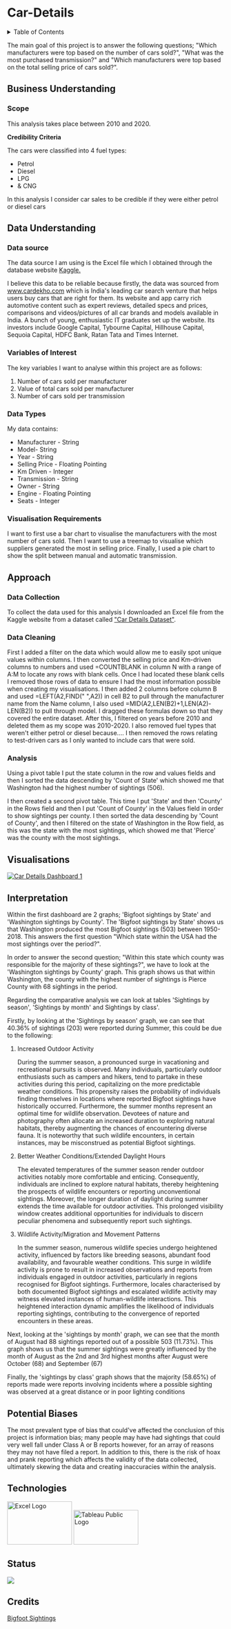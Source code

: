 <h1>Car-Details</h1>
<details>
  <summary>Table of Contents</summary>
  <ol>
    <li>
      <a href="">Business Understanding</a>
      <ul>
        <li><a href="">Scope</a></li>
      </ul>
    </li>
    <li>
      <a href="">Data Understanding</a>
      <ul>
        <li><a href="">Data Source</a></li>
        <li><a href="">Variables of Interest</a></li>
        <li><a href="">Data Types</a></li>
        <li><a href="">Visualisation Requirements</a></li>
        <li><a href="">Comparative Analysis</a></li>
      <a href="">Approach</a>
    </li>
    <li>
      <a href="">Visualisations</a>
    </li>
    <li>
      <a href="">Interpretations</a>
    </li>
    <li>
      <a href="">Technologies</a>
    </li>
    <li>
      <a href="">Setup</a>
    </li>
    <li>
      <a href="">Status</a>
    </li>
    <li>
      <a href="">Credits</a>
    </li>
  </ol>
</details>
<P>The main goal of this project is to answer the following questions; "Which manufacturers were top based on the number of cars sold?", "What was the most purchased transmission?" and "Which manufacturers were top based on the total selling price of cars sold?".</P>

<h2>Business Understanding</h2>

<h3>Scope</h3>
<p>This analysis takes place between 2010 and 2020.</p>

**Credibility Criteria**  
<p> The cars were classified into 4 fuel types:
     
  - Petrol
  - Diesel
  - LPG
  - & CNG

 </p> 

<p> In this analysis I consider car sales to be credible if they were either petrol or diesel cars</p>

<H2>Data Understanding</H2>
<h3>Data source</h3>
<p>The data source I am using is the  Excel file which I obtained through the database website <a href="https://www.kaggle.com/datasets/akshaydattatraykhare/car-details-dataset/data">Kaggle.</a>

I believe this data to be reliable because firstly, the data was sourced from <a href="https://www.cardekho.com/">www.cardekho.com</a> which is India's leading car search venture that helps users buy cars that are right for them. Its website and app carry rich automotive content such as expert reviews, detailed specs and prices, comparisons and videos/pictures of all car brands and models available in India. A bunch of young, enthusiastic IT graduates set up the website. Its investors include Google Capital, Tybourne Capital, Hillhouse Capital, Sequoia Capital, HDFC Bank, Ratan Tata and Times Internet.
</p>

<h3>Variables of Interest</h3>
<p> The key variables I want to analyse within this project are as follows:
<ol>
  <li>Number of cars sold per manufacturer</li>
  <li>Value of total cars sold per manufacturer</li>
  <li>Number of cars sold per transmission</li>
</ol>
</p>

<h3>Data Types</h3>
<p>My data contains:
  <ul>
    <li>Manufacturer - String</li>
    <li>Model- String</li>
    <li>Year - String</li>
    <li>Selling Price - Floating Pointing</li>
    <li>Km Driven - Integer</li>
    <li>Transmission - String</li>
    <li>Owner - String</li>
    <li>Engine - Floating Pointing</li>
    <li>Seats - Integer</li>
  </ul>
</p>

<h3>Visualisation Requirements</h3> 
<p>I want to first use a bar chart to visualise the manufacturers with the most number of cars sold. Then I want to use a treemap to visualise which suppliers generated the most in selling price. Finally, I used a pie chart to show the split between manual and automatic transmission.</p>


<H2>Approach</H2>

<h3>Data Collection</h3>
<p>To collect the data used for this analysis I downloaded an Excel file from the Kaggle website from a dataset called <a href="https://www.kaggle.com/datasets/akshaydattatraykhare/car-details-dataset/data">"Car Details Dataset"</a>.</p>

<h3>Data Cleaning</h3>
<p> First I added a filter on the data which would allow me to easily spot unique values within columns. I then converted the selling price and Km-driven columns to numbers and used =COUNTBLANK in column N with a range of A:M to locate any rows with blank cells. Once I had located these blank cells I removed those rows of data to ensure I had the most information possible when creating my visualisations. I then added 2 columns before column B and used =LEFT(A2,FIND(" ",A2)) in cell B2 to pull through the manufacturer name from the Name column, I also used =MID(A2,LEN(B2)+1,LEN(A2)-LEN(B2)) to pull through model. I dragged these formulas down so that they covered the entire dataset. After this, I filtered on years before 2010 and deleted them as my scope was 2010-2020. I also removed fuel types that weren't either petrol or diesel because.... I then removed the rows relating to test-driven cars as I only wanted to include cars that were sold.
</p>

<h3>Analysis</h3>  
<p>Using a pivot table I put the state column in the row and values fields and then I sorted the data descending by 'Count of State' which showed me that Washington had the highest number of sightings (506).</p>

<p>I then created a second pivot table. This time I put 'State' and then 'County' in the Rows field and then I put 'Count of County' in the Values field in order to show sightings per county. I then sorted the data descending by 'Count of County', and then I filtered on the state of Washington in the Row field, as this was the state with the most sightings, which showed me that 'Pierce' was the county with the most sightings.</p>  



<h2>Visualisations</h2>
<a href="https://public.tableau.com/app/profile/deiniol.ampomah/viz/CarDetails_17084697056090/Dashboard1"> <img src="https://github.com/DkOwusuA004/Car-Details/assets/139594033/709584e2-e96b-4b96-985a-70ee4e95a6ca" alt="Car Details Dashboard 1">
</a>



<h2>Interpretation</h2>
<p>Within the first dashboard are 2 graphs; 'Bigfoot sightings by State' and 'Washington sightings by County'. The 'Bigfoot sightings by State' shows us that Washington produced the most Bigfoot sightings (503) between 1950-2018. This answers the first question "Which state within the USA had the most sightings over the period?".</p>

<p>In order to answer the second question; "Within this state which county was responsible for the majority of these sightings?", we have to look at the 'Washington sightings by County' graph. This graph shows us that within Washington, the county with the highest number of sightings is Pierce County with 68 sightings in the period.</p>

<p>Regarding the comparative analysis we can look at tables 'Sightings by season', 'Sightings by month' and Sightings by class'.</p>

<p>Firstly, by looking at the 'Sightings by season' graph, we can see that 40.36% of sightings (203) were reported during Summer, this could be due to the following:
  <ol>
    <li>Increased Outdoor Activity</li>
    <p>During the summer season, a pronounced surge in vacationing and recreational pursuits is observed. Many individuals, particularly outdoor enthusiasts such as campers and hikers, tend to partake in these activities during this period, capitalizing on the more predictable weather conditions. This propensity raises the probability of individuals finding themselves in locations where reported Bigfoot sightings have historically occurred. Furthermore, the summer months represent an optimal time for wildlife observation. Devotees of nature and photography often allocate an increased duration to exploring natural habitats, thereby augmenting the chances of encountering diverse fauna. It is noteworthy that such wildlife encounters, in certain instances, may be misconstrued as potential Bigfoot sightings.</p>
    <li>Better Weather Conditions/Extended Daylight Hours</li>
    <p>The elevated temperatures of the summer season render outdoor activities notably more comfortable and enticing. Consequently, individuals are inclined to explore natural habitats, thereby heightening the prospects of wildlife encounters or reporting unconventional sightings. Moreover, the longer duration of daylight during summer extends the time available for outdoor activities. This prolonged visibility window creates additional opportunities for individuals to discern peculiar phenomena and subsequently report such sightings.</p>
    <li>Wildlife Activity/Migration and Movement Patterns</li>
    <p>In the summer season, numerous wildlife species undergo heightened activity, influenced by factors like breeding seasons, abundant food availability, and favourable weather conditions. This surge in wildlife activity is prone to result in increased observations and reports from individuals engaged in outdoor activities, particularly in regions recognised for Bigfoot sightings. Furthermore, locales characterised by both documented Bigfoot sightings and escalated wildlife activity may witness elevated instances of human-wildlife interactions. This heightened interaction dynamic amplifies the likelihood of individuals reporting sightings, contributing to the convergence of reported encounters in these areas.</p>
  </ol>
</p>

<p>Next, looking at the 'sightings by month' graph, we can see that the month of August had 88 sightings reported out of a possible 503 (11.73%). This graph shows us that the summer sightings were greatly influenced by the month of August as the 2nd and 3rd highest months after August were October (68) and September (67) </p>

<p>Finally, the 'sightings by class' graph shows that the majority (58.65%) of reports made were reports involving incidents where a possible sighting was observed at a great distance or in poor lighting conditions </p>

<h2>Potential Biases</h2>
<p>The most prevalent type of bias that could've affected the conclusion of this project is information bias; many people may have had sightings that could very well fall under Class A or B reports however, for an array of reasons they may not have filed a report. In addition to this, there is the risk of hoax and prank reporting which affects the validity of the data collected, ultimately skewing the data and creating inaccuracies within the analysis. </p>


<h2>Technologies</h2>
<img src="https://download.logo.wine/logo/Microsoft_Excel/Microsoft_Excel-Logo.wine.png" alt="Excel Logo" width="150" height="100">

<img src="https://1000logos.net/wp-content/uploads/2022/03/Tableau-Logo.png" alt="Tableau Public Logo" Width="150" height="80">

<h2>Status</h2>
<p><img src="https://geps.dev/progress/100"></p>


<h2>Credits</h2>
<a href="https://www.kaggle.com/datasets/josephvm/bigfoot-sightings-data">Bigfoot Sightings</a>
